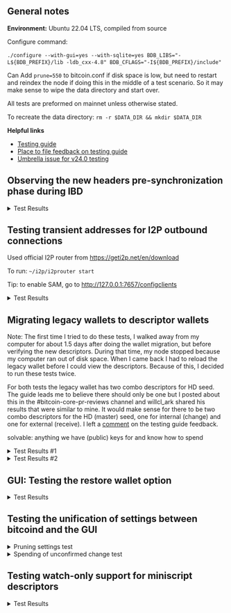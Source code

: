 ## General notes

**Environment:** Ubuntu 22.04 LTS, compiled from source

Configure command:
```
./configure --with-gui=yes --with-sqlite=yes BDB_LIBS="-L${BDB_PREFIX}/lib -ldb_cxx-4.8" BDB_CFLAGS="-I${BDB_PREFIX}/include"
```

Can Add `prune=550` to bitcoin.conf if disk space is low, but need to restart and reindex the node if doing this in the middle of a test scenario. So it may make sense to wipe the data directory and start over.

All tests are preformed on mainnet unless otherwise stated.

To recreate the data directory: `rm -r $DATA_DIR && mkdir $DATA_DIR`

**Helpful links**
- [Testing guide](https://github.com/bitcoin-core/bitcoin-devwiki/wiki/24.0-Release-Candidate-Testing-Guide)
- [Place to file feedback on testing guide](https://github.com/kouloumos/rc24-guide-feedback-repo)
- [Umbrella issue for v24.0 testing](https://github.com/bitcoin/bitcoin/issues/26175)

## Observing the new headers pre-synchronization phase during IBD

<details>
  <summary>Test Results</summary>
  <br>

  **Logs for headers pre-sync**
  
  ✔️ Logs match what the testing guide expects

  ```
  2022-09-28T15:57:43Z [net] Initial headers sync started with peer=0: height=0, max_commitments=4452548, min_work=00000000000000000000000000000000000000003404ba0801921119f903495e
  2022-09-28T15:57:43Z [net] sending getheaders (101 bytes) peer=0
  2022-09-28T15:57:43Z [net] more getheaders (from 00000000dfd5d65c9d8561b4b8f60a63018fe3933ecb131fb37f905f87da951a) to peer=0
  2022-09-28T15:57:43Z Pre-synchronizing blockheaders, height: 2000 (~0.28%)
  [...]
  2022-09-28T15:58:50Z Pre-synchronizing blockheaders, height: 738000 (~97.62%)
  [...]
  2022-09-28T15:58:51Z [net] Initial headers sync transition with peer=8: reached sufficient work at height=752000, redownloading from height=0
  ```

  **Logs for headers sync**
  
  ✔️ Logs match what the testing guide expects

  ```
  2022-09-28T15:58:51Z [net] Initial headers sync transition with peer=8: reached sufficient work at height=752000, redownloading from height=0
  2022-09-28T15:58:51Z [net] sending getheaders (101 bytes) peer=8
  2022-09-28T15:58:51Z [net] more getheaders (from 000000000019d6689c085ae165831e934ff763ae46a2a6c172b3f1b60a8ce26f) to peer=8
  2022-09-28T15:58:51Z [net] received: headers (162003 bytes) peer=8
  [...]
  2022-09-28T15:58:51Z Synchronizing blockheaders, height: 4041 (~0.56%)
  [...]
  2022-09-28T15:59:05Z [net] Initial headers sync complete with peer=8: releasing all at height=752000 (redownload phase)
  2022-09-28T15:59:05Z Synchronizing blockheaders, height: 752000 (~99.46%)
  ```

  **Watching the getpeerinfo output**

  ✔️ As expected, the presynced_headers field is set for the peer currently involved in the presync/sync phase (instead of -1)
  
  ![alt text](https://github.com/satsie/bitcoin-notez/blob/master/images/rctesting-24.0rc1-headerssync.png?raw=true)

  **Observe Further:** The peer I was syncing with did not disconnect, and no new blocks came in during headers pre-sync/sync. As a result, I did not observe any of the less common scenarios described in the guide.

</details>

## Testing transient addresses for I2P outbound connections

Used official I2P router from https://geti2p.net/en/download 

To run: `~/i2p/i2prouter start`

Tip: to enable SAM, go to http://127.0.0.1:7657/configclients

<details>
  <summary>Test Results</summary>
  <br>
  
  **Accepting incoming connections**

  ✔️ I2P address is the same for all outgoing connections

  `bitcoind -i2pacceptincoming=1`

  ```
  cli getpeerinfo | jq 'map(select(.network == "i2p" and .inbound == false)) | map({addrbind: .addrbind})'
  [
    {
      "addrbind": "z4n5a4zqohzwqkakyt5j5c6znml7becr4t27cumo4symisgbhwwa.b32.i2p:0"
    },
    {
      "addrbind": "z4n5a4zqohzwqkakyt5j5c6znml7becr4t27cumo4symisgbhwwa.b32.i2p:0"
    },
    {
      "addrbind": "z4n5a4zqohzwqkakyt5j5c6znml7becr4t27cumo4symisgbhwwa.b32.i2p:0"
    },
    {
      "addrbind": "z4n5a4zqohzwqkakyt5j5c6znml7becr4t27cumo4symisgbhwwa.b32.i2p:0"
    },
    {
      "addrbind": "z4n5a4zqohzwqkakyt5j5c6znml7becr4t27cumo4symisgbhwwa.b32.i2p:0"
    },
    {
      "addrbind": "z4n5a4zqohzwqkakyt5j5c6znml7becr4t27cumo4symisgbhwwa.b32.i2p:0"
    },
    {
      "addrbind": "z4n5a4zqohzwqkakyt5j5c6znml7becr4t27cumo4symisgbhwwa.b32.i2p:0"
    },
    {
      "addrbind": "z4n5a4zqohzwqkakyt5j5c6znml7becr4t27cumo4symisgbhwwa.b32.i2p:0"
    }
  ]
  ```

  **Not accepting incoming connections**
  
  ✔️ I2P address is different for each outgoing connection

  `bitcoind -i2pacceptincoming=0`

  ```
  cli getpeerinfo | jq 'map(select(.network == "i2p" and .inbound == false)) | map({addrbind: .addrbind})'
  [
    {
      "addrbind": "qtmvnqodarfi5c4qlm2y2kga7aefz5y42k3svpbqnaclxyfaswqq.b32.i2p:0"
    },
    {
      "addrbind": "mgo3mkxa3dtgaaobn5vh6boqgwe6rpegrrsxqryxuhqcdg7yio2a.b32.i2p:0"
    },
    {
      "addrbind": "aeb43hzl6vrma5nu6obtanousnzirceva3b3w2xwuht7so7cfoza.b32.i2p:0"
    },
    {
      "addrbind": "2fpnc3wviya4cqxxs7egj5rvaepaloujitcod4qjtmueh5datrba.b32.i2p:0"
    },
    {
      "addrbind": "7kbarnrexsw7e7xzopye72fionp72fubhmhhkaurnjh5x5gpzlza.b32.i2p:0"
    },
    {
      "addrbind": "oriaauihkownt6rvprsvg56xwprdoky57rbyidqnkrd24qqbd6fq.b32.i2p:0"
    },
    {
      "addrbind": "r73a53fcfa7q5u2yrouy2pzonduxew2kesq2kgsppuggxijbdoha.b32.i2p:0"
    },
    {
      "addrbind": "vrtm43hleoh5uwesw4a4nakxqnjmdahqlnnwnrw4sn6ddtl7yhxq.b32.i2p:0"
    },
    {
      "addrbind": "rkteucyzgfnz73jc7jwflyujx5whgat4yc6p6y45yykcgy3334sq.b32.i2p:0"
    },
    {
      "addrbind": "mpd2uks4vtxlumecg4vrvam77wtf5gx34svgdmnru3u6bnwozntq.b32.i2p:0"
    }
  ]
  ```
</details>

## Migrating legacy wallets to descriptor wallets

Note: The first time I tried to do these tests, I walked away from my computer for about 1.5 days after doing the wallet migration, but before verifying the new descriptors. During that time, my node stopped because my computer ran out of disk space. When I came back I had to reload the legacy wallet before I could view the descriptors. Because of this, I decided to run these tests twice.

For both tests the legacy wallet has two combo descriptors for HD seed. The guide leads me to believe there should only be one but I posted about this in the #bitcoin-core-pr-reviews channel and willcl_ark shared his results that were similar to mine. It would make sense for there to be two combo descriptors for the HD (master) seed, one for internal (change) and one for external (receive). I left a [comment](https://github.com/kouloumos/rc24-guide-feedback-repo/pull/1#discussion_r984959013) on the testing guide feedback. 

solvable: anything we have (public) keys for and know how to spend 

<details>
  <summary>Test Results #1</summary>
  
  **Checking `getaddressinfo` before the migration:**

  ```
  wallet getaddressinfo $legacy
  {
    "address": "1BZwUQ7zLZkfS8CPUWfM5UikL17cvksRRd",
    "scriptPubKey": "76a91473ec0a3557513562d0d03e6d5360a17c7992af2388ac",
    "ismine": true,
    "solvable": true,
    "desc": "pkh([232fe3d1/0'/0'/0']03edd5022971cc53f8c61b2a524a4562a89615c80422d9878218efd0d8772bab11)#kpradp2r",
    "iswatchonly": false,
    "isscript": false,
    "iswitness": false,
    "pubkey": "03edd5022971cc53f8c61b2a524a4562a89615c80422d9878218efd0d8772bab11",
    "iscompressed": true,
    "ischange": false,
    "timestamp": 1664415031,
    "hdkeypath": "m/0'/0'/0'",
    "hdseedid": "87abba25164f7bf0e8a99eb5f1513d69bfc3612c",
    "hdmasterfingerprint": "232fe3d1",
    "labels": [
      "my-P2PKH"
    ]
  }
  ```
  ✔️ `isMine = true`, `solvable = true`, `iswatchonly = false`, `labels = my-P2PKH`


  ```
  wallet getaddressinfo $p2sh_segwit
  {
    "address": "3FQMBkphtNXt5FqnHePoPDm6tQtwkpfT3C",
    "scriptPubKey": "a914966ac4db30b5adf0520a09c5aab16d4dab48926f87",
    "ismine": true,
    "solvable": true,
    "desc": "sh(wpkh([232fe3d1/0'/0'/1']039b58a1c0020caed22a04aaaa7bd976830cf9746a3167eaa7786dc391731ebe1c))#gzpgpzpd",
    "iswatchonly": false,
    "isscript": true,
    "iswitness": false,
    "script": "witness_v0_keyhash",
    "hex": "00141f035de8556eeb2cbe05c70e036a944da6abe7fd",
    "pubkey": "039b58a1c0020caed22a04aaaa7bd976830cf9746a3167eaa7786dc391731ebe1c",
    "embedded": {
      "isscript": false,
      "iswitness": true,
      "witness_version": 0,
      "witness_program": "1f035de8556eeb2cbe05c70e036a944da6abe7fd",
      "pubkey": "039b58a1c0020caed22a04aaaa7bd976830cf9746a3167eaa7786dc391731ebe1c",
      "address": "bc1qrup4m6z4dm4je0s9cu8qx655fkn2helay2f7ag",
      "scriptPubKey": "00141f035de8556eeb2cbe05c70e036a944da6abe7fd"
    },
    "ischange": false,
    "timestamp": 1664415031,
    "hdkeypath": "m/0'/0'/1'",
    "hdseedid": "87abba25164f7bf0e8a99eb5f1513d69bfc3612c",
    "hdmasterfingerprint": "232fe3d1",
    "labels": [
      "my-P2SH(P2WPKH)"
    ]
  }
  ```
  ✔️ `isMine = true`, `solvable = true`, `iswatchonly = false`, `labels = my-P2SH(P2WPKH)`

  ```
  wallet getaddressinfo $bech32
  {
    "address": "bc1qcx5udjh803fzm7jt5e3lj03qu9chzrrdxjq92k",
    "scriptPubKey": "0014c1a9c6cae77c522dfa4ba663f93e20e171710c6d",
    "ismine": true,
    "solvable": true,
    "desc": "wpkh([232fe3d1/0'/0'/2']0294b216f1a20fe6d3f50726efaf1bc57e144c710e88a06b988da435dc2dfabd69)#46774kk8",
    "iswatchonly": false,
    "isscript": false,
    "iswitness": true,
    "witness_version": 0,
    "witness_program": "c1a9c6cae77c522dfa4ba663f93e20e171710c6d",
    "pubkey": "0294b216f1a20fe6d3f50726efaf1bc57e144c710e88a06b988da435dc2dfabd69",
    "ischange": false,
    "timestamp": 1664415031,
    "hdkeypath": "m/0'/0'/2'",
    "hdseedid": "87abba25164f7bf0e8a99eb5f1513d69bfc3612c",
    "hdmasterfingerprint": "232fe3d1",
    "labels": [
      "my-P2WPKH"
    ]
  }
  ```
  ✔️ `isMine = true`, `solvable = true`, `iswatchonly = false`, `labels = my-P2WPKH`

  ```
  wallet getaddressinfo $non_HD_address
  {
    "address": "bc1qthfgts22xtrdq3jxt3qklhuvn0ylururasqtl2",
    "scriptPubKey": "00145dd285c14a32c6d046465c416fdf8c9bc9fe0f83",
    "ismine": true,
    "solvable": true,
    "desc": "wpkh([5dd285c1]03b205877eb552f17aa9fcac57935ac258b6b5b69d401303618756dc8859c48d49)#62xwkvj0",
    "iswatchonly": false,
    "isscript": false,
    "iswitness": true,
    "witness_version": 0,
    "witness_program": "5dd285c14a32c6d046465c416fdf8c9bc9fe0f83",
    "pubkey": "03b205877eb552f17aa9fcac57935ac258b6b5b69d401303618756dc8859c48d49",
    "ischange": false,
    "timestamp": 1,
    "labels": [
      "non-HD"
    ]
  }
  ```
  ✔️ `isMine = true` because the `non_hd_key` was imported into the wallet, `solvable = true`, `iswatchonly = false`, `labels = non-HD`

  ```
  wallet getaddressinfo $watch_address
  {
    "address": "bc1q5kynasa6xppczjp9y94gmwdtcse2u75zrzu8fe",
    "scriptPubKey": "0014a5893ec3ba3043814825216a8db9abc432ae7a82",
    "ismine": false,
    "solvable": false,
    "iswatchonly": true,
    "isscript": false,
    "iswitness": true,
    "witness_version": 0,
    "witness_program": "a5893ec3ba3043814825216a8db9abc432ae7a82",
    "ischange": false,
    "timestamp": 1,
    "labels": [
      "watch-me"
    ]
  }
  ```
  ✔️ `isMine = false`, `solvable = false` because we don't have the key(s) for this imported watch address, `iswatchonly = true`, `labels = watch-me`

  ```
  wallet getaddressinfo $multisig_address
  {
    "address": "bc1q78zmnc4cgurv2vkmk8ea0rd4mpntj6kwmxgana0jaa7g9hvme40saqxm87",
    "scriptPubKey": "0020f1c5b9e2b84706c532dbb1f3d78db5d866b96aced991d9f5f2ef7c82dd9bcd5f",
    "ismine": false,
    "solvable": true,
    "desc": "wsh(multi(1,[232fe3d1/0'/0'/3']03295669b44d7b94f505237d6d82e0187a57c9a2f69a72eaf8a4329a9f1437b205,02f9703ff1c034ffd94be97dc6aa23bbda265ad7ddc5a068090bfe1f32bfcbe416))#x8v4az6a",
    "iswatchonly": false,
    "isscript": true,
    "iswitness": true,
    "witness_version": 0,
    "witness_program": "f1c5b9e2b84706c532dbb1f3d78db5d866b96aced991d9f5f2ef7c82dd9bcd5f",
    "script": "multisig",
    "hex": "512103295669b44d7b94f505237d6d82e0187a57c9a2f69a72eaf8a4329a9f1437b2052102f9703ff1c034ffd94be97dc6aa23bbda265ad7ddc5a068090bfe1f32bfcbe41652ae",
    "sigsrequired": 1,
    "pubkeys": [
      "03295669b44d7b94f505237d6d82e0187a57c9a2f69a72eaf8a4329a9f1437b205",
      "02f9703ff1c034ffd94be97dc6aa23bbda265ad7ddc5a068090bfe1f32bfcbe416"
    ],
    "ischange": false,
    "labels": [
      "multisig"
    ]
  }
  ```
  ✔️ `isMine = false`, `solvable = true`, `iswatchonly = false`, `labels = multisig`

  **Migration**

  ```
  wallet migratewallet
  {
    "wallet_name": "legacy",
    "watchonly_name": "legacy_watchonly",
    "solvables_name": "legacy_solvables",
    "backup_path": "/tmp/24-rc-test/legacy/legacy-1664417457.legacy.bak"
  }
  ```
  ✔️ Migration had no errors and was a success 

  ⚠️ This was when I stepped away from my computer for about a day and a half. When I got back, my node had shut down because my laptop was out of disk space. I restarted it in pruning mode. When I came back, I had to reload my legacy wallet before I could view the descriptors.
 
  **Verifying the new descriptors**

  ```
  cli -rpcwallet=legacy listdescriptors

  {
    "wallet_name": "legacy",
    "descriptors": [
      {
        "desc": "combo([2c61c3bf]02380e1270bd89ceaffd929f37e5bb1ce26247997242d2b2c77f89dd2f88ffb9ea)#m9jxgph2",
        "timestamp": 1664415031,
        "active": false
      },
      {
        "desc": "combo([5dd285c1]03b205877eb552f17aa9fcac57935ac258b6b5b69d401303618756dc8859c48d49)#cd7kpxff",
        "timestamp": 1,
        "active": false
      },
      {
        "desc": "combo(xpub661MyMwAqRbcEi9K2dYF9BK9KyDVbV856n2k8izEzMxjeWKAwMywgwkedME6iHr7QjAQL6M5ugFhsGmETGrVbi7cNwdFUAC4MTCQ2rNTd6h/0'/0'/*')#qvnqd82f",
        "timestamp": 0,
        "active": false,
        "range": [
          0,
          1003
        ],
        "next": 0
      },
      {
        "desc": "combo(xpub661MyMwAqRbcEi9K2dYF9BK9KyDVbV856n2k8izEzMxjeWKAwMywgwkedME6iHr7QjAQL6M5ugFhsGmETGrVbi7cNwdFUAC4MTCQ2rNTd6h/0'/1'/*')#s2e3ahls",
        "timestamp": 0,
        "active": false,
        "range": [
          0,
          999
        ],
        "next": 0
      },
      {
        "desc": "pkh([232fe3d1/44'/0'/0']xpub6CUaL1ESk2hCz3BZom717y3aA8CLNEoYA4vcToY6fJHkCDXLJzbJA5NwPZjCQEjL2g6jLKUJojKgtjpLhD6NqSFHnGJ5DdgMBMRf7TC2PaG/0/*)#2xyeklcl",
        "timestamp": 1664417581,
        "active": true,
        "internal": false,
        "range": [
          0,
          999
        ],
        "next": 0
      },
      {
        "desc": "pkh([232fe3d1/44'/0'/0']xpub6CUaL1ESk2hCz3BZom717y3aA8CLNEoYA4vcToY6fJHkCDXLJzbJA5NwPZjCQEjL2g6jLKUJojKgtjpLhD6NqSFHnGJ5DdgMBMRf7TC2PaG/1/*)#mjpct2g8",
        "timestamp": 1664417582,
        "active": true,
        "internal": true,
        "range": [
          0,
          999
        ],
        "next": 0
      },
      {
        "desc": "sh(wpkh([232fe3d1/49'/0'/0']xpub6CohGCzo7oM9rbkCwWCZuTVsaYeBrQnU6z8WPvqF4Kuz948gwMgamNyAdK3RUhHSDMNYaac6unZuS4tB5LzecnYpYtrJTX7UxZ34sHagzAQ/0/*))#9998le9p",
        "timestamp": 1664417581,
        "active": true,
        "internal": false,
        "range": [
          0,
          999
        ],
        "next": 0
      },
      {
        "desc": "sh(wpkh([232fe3d1/49'/0'/0']xpub6CohGCzo7oM9rbkCwWCZuTVsaYeBrQnU6z8WPvqF4Kuz948gwMgamNyAdK3RUhHSDMNYaac6unZuS4tB5LzecnYpYtrJTX7UxZ34sHagzAQ/1/*))#syt38xs7",
        "timestamp": 1664417582,
        "active": true,
        "internal": true,
        "range": [
          0,
          999
        ],
        "next": 0
      },
      {
        "desc": "tr([232fe3d1/86'/0'/0']xpub6DUwXqs7MQsBxcZ3974ZVT5YF64yQGqgs4ztVJKvce7T8GzkDBqULu2cqPkpRP1gNsitpyoFznXTQFz3oP4mjY4tMKmsYTaw7V2232qwPoQ/0/*)#n6r4q5pa",
        "timestamp": 1664417582,
        "active": true,
        "internal": false,
        "range": [
          0,
          999
        ],
        "next": 0
      },
      {
        "desc": "tr([232fe3d1/86'/0'/0']xpub6DUwXqs7MQsBxcZ3974ZVT5YF64yQGqgs4ztVJKvce7T8GzkDBqULu2cqPkpRP1gNsitpyoFznXTQFz3oP4mjY4tMKmsYTaw7V2232qwPoQ/1/*)#zwx5ap39",
        "timestamp": 1664417582,
        "active": true,
        "internal": true,
        "range": [
          0,
          999
        ],
        "next": 0
      },
      {
        "desc": "wpkh([232fe3d1/84'/0'/0']xpub6BhhETR6yf7cmTBQXB29NeFsBEdTcVNeJSG4uDJoZD6i5G9MvxyF6Saq71Nr9FR5rcdmT3PHmWSn5DmGjJb6rYvmWDazK5YQ6xDYrBGfkmk/0/*)#us5qy5yp",
        "timestamp": 1664417581,
        "active": true,
        "internal": false,
        "range": [
          0,
          999
        ],
        "next": 0
      },
      {
        "desc": "wpkh([232fe3d1/84'/0'/0']xpub6BhhETR6yf7cmTBQXB29NeFsBEdTcVNeJSG4uDJoZD6i5G9MvxyF6Saq71Nr9FR5rcdmT3PHmWSn5DmGjJb6rYvmWDazK5YQ6xDYrBGfkmk/1/*)#dy3pep5e",
        "timestamp": 1664417582,
        "active": true,
        "internal": true,
        "range": [
          0,
          999
        ],
        "next": 0
      }
    ]
  }
  ```
  
  ✔️ 2 descriptors per script type (pkh, sh(wpkh), tr, wpkh), accounting for 8 of the descriptors
  
  ✔️ 1 range combo descriptor for external addresses: `combo(<xpub>/0'/0'/*')#qvnqd82f`
  
  ✔️ 1 range combo descriptor for internal addresses: `combo(<xpub>/0'/1'/*')#s2e3ahls`
 
  ❓ 2 combo descriptors for the hd seed. I believe this is correct, but see summary above.
  
  ```
  cli -rpcwallet=legacy_watchonly listdescriptors
  {
    "wallet_name": "legacy_watchonly",
    "descriptors": [
      {
        "desc": "addr(bc1q5kynasa6xppczjp9y94gmwdtcse2u75zrzu8fe)#auskal8c",
        "timestamp": 1,
        "active": false
      }
    ]
  }
  ```
  
  ✔️ 1 descriptor for the `legacy_watchonly` wallet, confirmed that the `watch_address` belongs to this wallet

  ```
  cli -rpcwallet=legacy_solvables listdescriptors
  {
    "wallet_name": "legacy_solvables",
    "descriptors": [
      {
        "desc": "sh(multi(1,[232fe3d1/0'/0'/3']03295669b44d7b94f505237d6d82e0187a57c9a2f69a72eaf8a4329a9f1437b205,02f9703ff1c034ffd94be97dc6aa23bbda265ad7ddc5a068090bfe1f32bfcbe416))#5da89v03",
        "timestamp": 0,
        "active": false
      },
      {
        "desc": "sh(wsh(multi(1,[232fe3d1/0'/0'/3']03295669b44d7b94f505237d6d82e0187a57c9a2f69a72eaf8a4329a9f1437b205,02f9703ff1c034ffd94be97dc6aa23bbda265ad7ddc5a068090bfe1f32bfcbe416)))#vvp4seqa",
        "timestamp": 0,
        "active": false
      },
      {
        "desc": "wsh(multi(1,[232fe3d1/0'/0'/3']03295669b44d7b94f505237d6d82e0187a57c9a2f69a72eaf8a4329a9f1437b205,02f9703ff1c034ffd94be97dc6aa23bbda265ad7ddc5a068090bfe1f32bfcbe416))#x8v4az6a",
        "timestamp": 0,
        "active": false
      }
    ]
  }
  ```
  
  ✔️ 3 descriptors for the `legacy_solvables` wallet, and can observe that the `multisig_address` belongs to this wallet (particularly since only one multisig address was created) 
  
</details>
  
<details>
  <summary>Test Results #2</summary>
  
  **Checking `getaddressinfo` before the migration:**

  ```
  wallet getaddressinfo $legacy
  {
    "address": "1JAzueKR4QT1NT3Ty6ujFxdQebaTT6SgJu",
    "scriptPubKey": "76a914bc5e38897e19f550c4140c324de2e1bd24928eb088ac",
    "ismine": true,
    "solvable": true,
    "desc": "pkh([545678fa/0'/0'/0']02a1edc3697ecaac894d34cb3f57782e71891f1d3158b748aa8aab79b12f41fe11)#0kjh4feg",
    "iswatchonly": false,
    "isscript": false,
    "iswitness": false,
    "pubkey": "02a1edc3697ecaac894d34cb3f57782e71891f1d3158b748aa8aab79b12f41fe11",
    "iscompressed": true,
    "ischange": false,
    "timestamp": 1664553607,
    "hdkeypath": "m/0'/0'/0'",
    "hdseedid": "761c55cf5d365f4b8cd5ac672005ba4d8153b226",
    "hdmasterfingerprint": "545678fa",
    "labels": [
      "my-P2PKH"
    ]
  }
  ```
  ✔️ `isMine = true`, `solvable = true`, `iswatchonly = false`, `labels = my-P2PKH`
  
  ```
  wallet getaddressinfo $p2sh_segwit
  {
    "address": "3LBSxyPKYggChXZ8SrTsGnSSuFQsdSSR3G",
    "scriptPubKey": "a914cad2d0a084de542bbca572801bb4d441380bdb1287",
    "ismine": true,
    "solvable": true,
    "desc": "sh(wpkh([545678fa/0'/0'/1']027be133bd319016c7b28f97cdf3f88a1317dd91110876b901319cebc4cc8fe7f9))#pc8s5ltu",
    "iswatchonly": false,
    "isscript": true,
    "iswitness": false,
    "script": "witness_v0_keyhash",
    "hex": "0014485b007d67f7a620669d00a439264ba3a4f1396b",
    "pubkey": "027be133bd319016c7b28f97cdf3f88a1317dd91110876b901319cebc4cc8fe7f9",
    "embedded": {
      "isscript": false,
      "iswitness": true,
      "witness_version": 0,
      "witness_program": "485b007d67f7a620669d00a439264ba3a4f1396b",
      "pubkey": "027be133bd319016c7b28f97cdf3f88a1317dd91110876b901319cebc4cc8fe7f9",
      "address": "bc1qfpdsqlt877nzqe5aqzjrjfjt5wj0zwttalkurw",
      "scriptPubKey": "0014485b007d67f7a620669d00a439264ba3a4f1396b"
    },
    "ischange": false,
    "timestamp": 1664553607,
    "hdkeypath": "m/0'/0'/1'",
    "hdseedid": "761c55cf5d365f4b8cd5ac672005ba4d8153b226",
    "hdmasterfingerprint": "545678fa",
    "labels": [
      "my-P2SH(P2WPKH)"
    ]
  }
  ```
  ✔️ `isMine = true`, `solvable = true`, `iswatchonly = false`, `labels = my-P2SH(P2WPKH)`

  ```
  wallet getaddressinfo $bech32
  {
    "address": "bc1qg888qwp9l4n33a8nf8qa24ny28cnjvlk6ck5xp",
    "scriptPubKey": "001441ce703825fd6718f4f349c1d5566451f13933f6",
    "ismine": true,
    "solvable": true,
    "desc": "wpkh([545678fa/0'/0'/2']02d7d790612e9d07ded47dc5b76f2c588332c89051aeb263d2074e4eb240ced92e)#ysauz2mn",
    "iswatchonly": false,
    "isscript": false,
    "iswitness": true,
    "witness_version": 0,
    "witness_program": "41ce703825fd6718f4f349c1d5566451f13933f6",
    "pubkey": "02d7d790612e9d07ded47dc5b76f2c588332c89051aeb263d2074e4eb240ced92e",
    "ischange": false,
    "timestamp": 1664553607,
    "hdkeypath": "m/0'/0'/2'",
    "hdseedid": "761c55cf5d365f4b8cd5ac672005ba4d8153b226",
    "hdmasterfingerprint": "545678fa",
    "labels": [
      "my-P2WPKH"
    ]
  }
  ```
  ✔️ `isMine = true`, `solvable = true`, `iswatchonly = false`, `labels = my-P2WPKH`

  ```
  wallet getaddressinfo $non_HD_address
  {
    "address": "bc1q7cxjsqm90k8yl7an7qnrp9wsq662hsuu3uc5f6",
    "scriptPubKey": "0014f60d2803657d8e4ffbb3f0263095d006b4abc39c",
    "ismine": true,
    "solvable": true,
    "desc": "wpkh([f60d2803]0394c4f0dfd1969a32a48341137e971cfe02ca24839ee41da77db6da86ee119567)#j256y6kx",
    "iswatchonly": false,
    "isscript": false,
    "iswitness": true,
    "witness_version": 0,
    "witness_program": "f60d2803657d8e4ffbb3f0263095d006b4abc39c",
    "pubkey": "0394c4f0dfd1969a32a48341137e971cfe02ca24839ee41da77db6da86ee119567",
    "ischange": false,
    "timestamp": 1,
    "labels": [
      "non-HD"
    ]
  }
  ```
  ✔️ `isMine = true` because `non_hd_key` was imported into the wallet, `solvable = true`, `iswatchonly = false`, `labels = non-HD`
  
  ```
  wallet getaddressinfo $watch_address
  {
    "address": "bc1qmklnrfwq0l4wa2tz95hy5cp3vkuetuvv9zt2th",
    "scriptPubKey": "0014ddbf31a5c07feaeea9622d2e4a603165b995f18c",
    "ismine": false,
    "solvable": false,
    "iswatchonly": true,
    "isscript": false,
    "iswitness": true,
    "witness_version": 0,
    "witness_program": "ddbf31a5c07feaeea9622d2e4a603165b995f18c",
    "ischange": false,
    "timestamp": 1,
    "labels": [
      "watch-me"
    ]
  }
  ```
  ✔️ `isMine = false`, `solvable = false` because we don't have the key(s) for this imported watch address, `iswatchonly = true`, `labels = watch-me`

  ```
  wallet getaddressinfo $multisig_address
  {
    "address": "bc1q4nqu6eyas99n5qrsgycd9h2xmm9ukn9pf76arr4xu5hv3n6tu7gqmr2c25",
    "scriptPubKey": "0020acc1cd649d814b3a00704130d2dd46decbcb4ca14fb5d18ea6e52ec8cf4be790",
    "ismine": false,
    "solvable": true,
    "desc": "wsh(multi(1,[545678fa/0'/0'/3']0233e5074525a884848a78ec777563f75c6d3c73f0de4700ef28a58130fa8717a0,02d2ab79584ab88de93e2dcd9e5df9e328a90d702a833c21fa6d00df6d60250b76))#0fqjv0ut",
    "iswatchonly": false,
    "isscript": true,
    "iswitness": true,
    "witness_version": 0,
    "witness_program": "acc1cd649d814b3a00704130d2dd46decbcb4ca14fb5d18ea6e52ec8cf4be790",
    "script": "multisig",
    "hex": "51210233e5074525a884848a78ec777563f75c6d3c73f0de4700ef28a58130fa8717a02102d2ab79584ab88de93e2dcd9e5df9e328a90d702a833c21fa6d00df6d60250b7652ae",
    "sigsrequired": 1,
    "pubkeys": [
      "0233e5074525a884848a78ec777563f75c6d3c73f0de4700ef28a58130fa8717a0",
      "02d2ab79584ab88de93e2dcd9e5df9e328a90d702a833c21fa6d00df6d60250b76"
    ],
    "ischange": false,
    "labels": [
      "multisig"
    ]
  }
  ```
  ✔️ `isMine = false`, `solvable = true`, `iswatchonly = false`, `labels = multisig`

  **Migration**
  
  ```
  wallet migratewallet
  {
    "wallet_name": "legacy",
    "watchonly_name": "legacy_watchonly",
    "solvables_name": "legacy_solvables",
    "backup_path": "/tmp/24-rc-test/legacy/legacy-1664554145.legacy.bak"
  }
  ```

  ✔️ Migration had no errors and was a success 
  
  **Verifying the new descriptors**

  ```
  cli -rpcwallet=legacy listdescriptors
  {
    "wallet_name": "legacy",
    "descriptors": [
      {
        "desc": "combo([26b25381]0345ab28f3f1cae4b1e759d123b4280ef8892cb5f8c8fce55e2474712e67624677)#dp5tmf38",
        "timestamp": 1664553607,
        "active": false
      },
      {
        "desc": "combo([f60d2803]0394c4f0dfd1969a32a48341137e971cfe02ca24839ee41da77db6da86ee119567)#vqhrc52r",
        "timestamp": 1,
        "active": false
      },
      {
        "desc": "combo(xpub661MyMwAqRbcGpGEbbHPNRszUZ3CBSXA43y7awB8YmjjrxkMb8MyoNanQ4Ng7TT1P2KdfNFREzD6SgdTmMqig4oCQP78yxHQt6AjrNrCHSk/0'/0'/*')#urz4y4lm",
        "timestamp": 0,
        "active": false,
        "range": [
          0,
          1003
        ],
        "next": 0
      },
      {
        "desc": "combo(xpub661MyMwAqRbcGpGEbbHPNRszUZ3CBSXA43y7awB8YmjjrxkMb8MyoNanQ4Ng7TT1P2KdfNFREzD6SgdTmMqig4oCQP78yxHQt6AjrNrCHSk/0'/1'/*')#v9gy592z",
        "timestamp": 0,
        "active": false,
        "range": [
          0,
          999
        ],
        "next": 0
      },
      {
        "desc": "pkh([545678fa/44'/0'/0']xpub6CqzPbe121RueGfiKQdmWuB4JevSodL9hAb1sUjTweQXh475R5u4zXPGBJDvG7ZWgf5aBFSZoxFgq3x2CmfNLM751MQpmFUHdy59zmUrsWE/0/*)#4zgx0yg6",
        "timestamp": 1664554248,
        "active": true,
        "internal": false,
        "range": [
          0,
          999
        ],
        "next": 0
      },
      {
        "desc": "pkh([545678fa/44'/0'/0']xpub6CqzPbe121RueGfiKQdmWuB4JevSodL9hAb1sUjTweQXh475R5u4zXPGBJDvG7ZWgf5aBFSZoxFgq3x2CmfNLM751MQpmFUHdy59zmUrsWE/1/*)#ykd8j3cz",
        "timestamp": 1664554248,
        "active": true,
        "internal": true,
        "range": [
          0,
          999
        ],
        "next": 0
      },
      {
        "desc": "sh(wpkh([545678fa/49'/0'/0']xpub6CYRgHznr5UpX94vbCuJA82WvGu6CYAHxYcMMnQxPBWyt6cq89RSYjX6cm9ecfG2CYEu2UV47aqMWK2qK3LqKBZdtvaTqWBQuAuwafi7jk8/0/*))#c8jqdjjs",
        "timestamp": 1664554248,
        "active": true,
        "internal": false,
        "range": [
          0,
          999
        ],
        "next": 0
      },
      {
        "desc": "sh(wpkh([545678fa/49'/0'/0']xpub6CYRgHznr5UpX94vbCuJA82WvGu6CYAHxYcMMnQxPBWyt6cq89RSYjX6cm9ecfG2CYEu2UV47aqMWK2qK3LqKBZdtvaTqWBQuAuwafi7jk8/1/*))#dxuk4d80",
        "timestamp": 1664554248,
        "active": true,
        "internal": true,
        "range": [
          0,
          999
        ],
        "next": 0
      },
      {
        "desc": "tr([545678fa/86'/0'/0']xpub6BjRKJByjsCP7AZPqRE1z5bG3EuUE6evxrX42rQeeDYLtzXo1tgckFSoyJXBN65axMEFNTz5mu2xwnPdaZD4PwmAd5S3zmez3BJrbrET7gJ/0/*)#aq7rh2cg",
        "timestamp": 1664554248,
        "active": true,
        "internal": false,
        "range": [
          0,
          999
        ],
        "next": 0
      },
      {
        "desc": "tr([545678fa/86'/0'/0']xpub6BjRKJByjsCP7AZPqRE1z5bG3EuUE6evxrX42rQeeDYLtzXo1tgckFSoyJXBN65axMEFNTz5mu2xwnPdaZD4PwmAd5S3zmez3BJrbrET7gJ/1/*)#v5mz2lgs",
        "timestamp": 1664554249,
        "active": true,
        "internal": true,
        "range": [
          0,
          999
        ],
        "next": 0
      },
      {
        "desc": "wpkh([545678fa/84'/0'/0']xpub6CyWSPip8qgR255UdKjDshuBxxBxYpnohyPovmbg7cZ3P3tvRx1mMZ9Kes7fwr2T5nCSVsehiwzyhxWGEEktzQipfZ1LeA117vTRz1m9qVn/0/*)#j3pu3kge",
        "timestamp": 1664554248,
        "active": true,
        "internal": false,
        "range": [
          0,
          999
        ],
        "next": 0
      },
      {
        "desc": "wpkh([545678fa/84'/0'/0']xpub6CyWSPip8qgR255UdKjDshuBxxBxYpnohyPovmbg7cZ3P3tvRx1mMZ9Kes7fwr2T5nCSVsehiwzyhxWGEEktzQipfZ1LeA117vTRz1m9qVn/1/*)#r9yavrcp",
        "timestamp": 1664554248,
        "active": true,
        "internal": true,
        "range": [
          0,
          999
        ],
        "next": 0
      }
    ]
  }
  ```
  
  ✔️ 2 descriptors per script type (pkh, sh(wpkh), tr, wpkh), accounting for 8 of the descriptors
  
  ✔️ range combo descriptor for external addresses: `combo(<xpub>/0'/0'/*')#urz4y4lm`
  
  ✔️ range combo descriptor for internal addresses: `combo(<xpub>/0'/1'/*')#v9gy592z`
  
  ❓ 2 combo descriptors for the hd seed. I believe this is correct, but see summary above.

  ```
  cli -rpcwallet=legacy_watchonly listdescriptors
  {
    "wallet_name": "legacy_watchonly",
    "descriptors": [
      {
        "desc": "addr(bc1qmklnrfwq0l4wa2tz95hy5cp3vkuetuvv9zt2th)#v2et9v4g",
        "timestamp": 1,
        "active": false
      }
    ]
  }
  ```
  ✔️ 1 descriptor for the `legacy_watchonly` wallet, confirmed that the `watch_address` belongs to this wallet

  ```
  cli -rpcwallet=legacy_solvables listdescriptors
  {
    "wallet_name": "legacy_solvables",
    "descriptors": [
      {
        "desc": "sh(multi(1,[545678fa/0'/0'/3']0233e5074525a884848a78ec777563f75c6d3c73f0de4700ef28a58130fa8717a0,02d2ab79584ab88de93e2dcd9e5df9e328a90d702a833c21fa6d00df6d60250b76))#ap4wadcm",
        "timestamp": 0,
        "active": false
      },
      {
        "desc": "sh(wsh(multi(1,[545678fa/0'/0'/3']0233e5074525a884848a78ec777563f75c6d3c73f0de4700ef28a58130fa8717a0,02d2ab79584ab88de93e2dcd9e5df9e328a90d702a833c21fa6d00df6d60250b76)))#6t2p4qpw",
        "timestamp": 0,
        "active": false
      },
      {
        "desc": "wsh(multi(1,[545678fa/0'/0'/3']0233e5074525a884848a78ec777563f75c6d3c73f0de4700ef28a58130fa8717a0,02d2ab79584ab88de93e2dcd9e5df9e328a90d702a833c21fa6d00df6d60250b76))#0fqjv0ut",
        "timestamp": 0,
        "active": false
      }
    ]
  }
  ```
  ✔️ 3 descriptors for the `legacy_solvables` wallet, and can observe that the `multisig_address` belongs to this wallet (particularly since only one multisig address was created) 
  
</details>

## GUI: Testing the restore wallet option

<details>
  <summary>Test Results</summary>
  
  1. Move the wallet backup created during the wallet migration to a different directory:

  ```
  cp legacy-1664417457.legacy.bak ~/Desktop
  mv ~/Desktop/legacy-1664417457.legacy.bak ~/Desktop/legacy-wallet-backup.dat
  ```

  2. Stop the node and recreate the data directory (`cli stop` and `rm -r $DATA_DIR && mkdir $DATA_DIR`)
  
  3. start qt (`qt`)
    
  ✔️ Wallet restotation in the GUI succeeds

  ✔️ Also tested not wiping $DATA_DIR before restortation. Restored the wallet as a different name, and this also succeeds.
  
  ⚠️ Note: earlier I had an issue where I restarted my node in pruned mode and that caused all kinds of problems, including wallet restoration crashing (even when I launched qt with `-reindex`). I think it's expected to have unstable behavior during the reindex, but I do plan to report this.
</details>

  ## Testing the unification of settings between bitcoind and the GUI

<details>
  <summary>Pruning settings test</summary>
  
  1. Create a bitcoin.conf file and add `prune=550` (`touch /tmp/24-rc-test/bitcoin.conf && echo "prune=550" > /tmp/24-rc-test/bitcoin.conf`)
  2. Start bitcoind (`bitcoind -daemon`)
  3. Use `cli getblockchaininfo` to verify that pruning is turned on:
 
    cli getblockchaininfo
    {
      "chain": "main",
      "blocks": 0,
      "headers": 0,
      "bestblockhash": "000000000019d6689c085ae165831e934ff763ae46a2a6c172b3f1b60a8ce26f",
      "difficulty": 1,
      "time": 1231006505,
      "mediantime": 1231006505,
      "verificationprogress": 1.3012604677626e-09,
      "initialblockdownload": true,
      "chainwork": "0000000000000000000000000000000000000000000000000000000100010001",
      "size_on_disk": 293,
      "pruned": true,
      "pruneheight": 0,
      "automatic_pruning": true,
      "prune_target_size": 576716800,
      "warnings": ""
    }
  
  4. Stop (`cli stop`) and start qt (`qt`)
  5. Use the GUI to disable pruning (Settings > Options > Uncheck "Prune block storage to")
  6. Close the GUI, restart bitcoind (`bitcoind -daemon`)
  7. Use `cli getblockchaininfo` to check that pruning is no longer turned on:

    cli getblockchaininfo
    {
      "chain": "main",
      "blocks": 0,
      "headers": 348041,
      "bestblockhash": "000000000019d6689c085ae165831e934ff763ae46a2a6c172b3f1b60a8ce26f",
      "difficulty": 1,
      "time": 1231006505,
      "mediantime": 1231006505,
      "verificationprogress": 1.301259541327865e-09,
      "initialblockdownload": true,
      "chainwork": "0000000000000000000000000000000000000000000000000000000100010001",
      "size_on_disk": 293,
      "pruned": false,
      "warnings": ""
    }

  8. Spot check `settings.json`
  
    cat /tmp/24-rc-test/settings.json 
    {
      "prune": "0"
    }
  
    cat /tmp/24-rc-test/bitcoin.conf 
    prune=550
  
  ✔️

</details>
    
<details>
  <summary>Spending of unconfirmed change test</summary>

  Network: signet (`bitcoind -daemon -testnet`)
  
  1. Start the GUI in signet mode (`qt -signet`)
  
  2. In the settings menu, disable spending unconfirmed change, enable coin control. Restart the client to apply the changes.
  
  3. Create a wallet and receive some funds from a signet faucet
  
  4. Create another receive address (can label it something like "send to myself"). Copy it.
 
  5. Once the transaction confirms and the node is synced, create a transaction and select the newly received coin as input. Send it to the receive address created in the previous step. Make sure the send amount is smaller than the input so that some change is created.
  
  6. Observe that the transaction is pending and that the balance is pending:
  
  ![alt text](https://github.com/satsie/bitcoin-notez/blob/master/images/rctesting-24.0rc1-pendingtx.png?raw=true)
  ![alt text](https://github.com/satsie/bitcoin-notez/blob/master/images/rctesting-24.0rc1-pendingbalance.png?raw=true)

  7. Try to spend the unconfirmed change output and observe that it's not available for selection:
  
  ![alt text](https://github.com/satsie/bitcoin-notez/blob/master/images/rctesting-24.0rc1-nospendunconfchange.png?raw=true)

  8. Verify that unconfirmed change is also unspendable with bitcoind: 
  
  ```
  cli -signet stop
  bitcoind -signet -daemon
  ```
  ```
  cli -signet getbalance
  0.00000000
  ```
  
  9. Use the GUI to re-enable spending unconfirmed change. Verify that the balance now reflects the unconfirmed change:
  
  ```
  cli -signet stop
  qt -signet
  ```
  
  ![alt text](https://github.com/satsie/bitcoin-notez/blob/master/images/rctesting-24.0rc1-balancewithunconfchange.png?raw=true)

  10. Check bitcoind to make sure that the setting change persisted and that the balance now reflects the unconfirmed change:
  
  ```
  bitcoind -signet -daemon
  
  cli -signet getbalance
  0.00009859
  ```
  
  ✔️
</details>
  
## Testing watch-only support for miniscript descriptors

<details>
  <summary>Test Results </summary>
 
  Network: signet (`bitcoind -daemon -signet`)

  1. Create descriptor wallet with private keys disabled:
  
  ```
  cli -signet -named createwallet wallet_name=miniscript_wo disable_private_keys=true
  {
    "name": "miniscript_wo",
    "warning": ""
  }
  ```

  2. Create the descriptor in miniscript.fun and assign it to the 'descriptor' variable: `descriptor="wsh(and_v(v:multi(2,[67e54752]tpubD6NzVbkrYhZ4YRJ9MTbmErYTvHdyph7n12fQvuBTozwGQC2LtT8aKbLGMs2jWC11Uj7dXsScu6bDyLdNPLFumAENDNDnaXA3p679HVimacv/0/*,[a9e03770]tpubD6NzVbkrYhZ4Ygoy6im7VLabzegPPSHVD4bY2q3jNkZumP48sK6EZoWuSwAEh4AsimdSXrrjxpuEWSD3k5P4WPcBVWJEVBuuCmMckhd5MbH/0/*,[c893176c]tpubD6NzVbkrYhZ4X1sRGHagnTgQxogHZciMGpPNYnpsdjTzGsMNx58nahwuQ3X2BhUAg4qkZjGDzm5vmXTKu27M7qp2imhxGh337y7BgpLyagM/0/*),after(21)))#pwx7gafs"`

  3. Import the miniscript descriptor:
  
  ```
  cli -signet importdescriptors '''[{"desc": "'$descriptor'", "active": true, "timestamp": "now"}]'''
  [
    {
      "success": true,
      "warnings": [
        "Range not given, using default keypool range"
      ]
    }
  ]
  ```

  4. Derive a new address now that the descriptor has been imported to the wallet: `watch_address=$(cli -signet getnewaddress)`
  
  5. Use the signet faucet to send coins to the watch_address.

  6. Verify the wallet detected the transaction:

  ```
   cli -signet listtransactions
  [
    {
      "address": "tb1qvrjw2xx8a8f3e5wtwl0nd50z60wlrta0wrghy8cu9f8d3f6cws2s605y82",
      "parent_descs": [
        "wsh(and_v(v:multi(2,[67e54752]tpubD6NzVbkrYhZ4YRJ9MTbmErYTvHdyph7n12fQvuBTozwGQC2LtT8aKbLGMs2jWC11Uj7dXsScu6bDyLdNPLFumAENDNDnaXA3p679HVimacv/0/*,[a9e03770]tpubD6NzVbkrYhZ4Ygoy6im7VLabzegPPSHVD4bY2q3jNkZumP48sK6EZoWuSwAEh4AsimdSXrrjxpuEWSD3k5P4WPcBVWJEVBuuCmMckhd5MbH/0/*,[c893176c]tpubD6NzVbkrYhZ4X1sRGHagnTgQxogHZciMGpPNYnpsdjTzGsMNx58nahwuQ3X2BhUAg4qkZjGDzm5vmXTKu27M7qp2imhxGh337y7BgpLyagM/0/*),after(21)))#pwx7gafs"
      ],
      "category": "receive",
      "amount": 0.00010000,
      "label": "",
      "vout": 0,
      "confirmations": 0,
      "trusted": false,
      "txid": "2dd6e54aac74333e26f3156eaefd71b546fe29a31b6d5b2d23dd55b059d12876",
      "wtxid": "177bc01de68ba0aa636b58c97ef7ba8b12f45d6af1001cf3f2a4bb6d3861a940",
      "walletconflicts": [
      ],
      "time": 1664560777,
      "timereceived": 1664560777,
      "bip125-replaceable": "no"
    }
  ]
  ```

  Also verified that the `parent_descs` matches the descriptor imported earlier.
